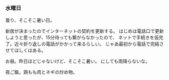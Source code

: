 ### 水曜日

曇り、そこそこ暑い日。

新居が決まったのでインターネットの契約を更新する。
はじめは電話口で更新しようと思ったが、15分待っても繋がらなかったので、
ネットで手続きを仮完了。近々折り返しの電話がかかって来るらしい。
じゃあ最初から電話で完結させてほしくはある。

お昼。昨日ほどじゃないけど、そこそこ暑い。
にしても雨降らないな。

夜ご飯。鶏もも肉とネギの炒め物。